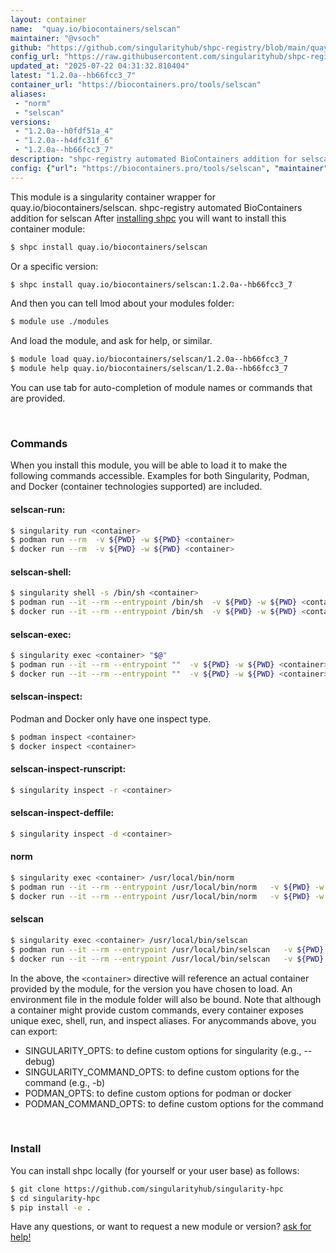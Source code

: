 ```yaml
---
layout: container
name:  "quay.io/biocontainers/selscan"
maintainer: "@vsoch"
github: "https://github.com/singularityhub/shpc-registry/blob/main/quay.io/biocontainers/selscan/container.yaml"
config_url: "https://raw.githubusercontent.com/singularityhub/shpc-registry/main/quay.io/biocontainers/selscan/container.yaml"
updated_at: "2025-07-22 04:31:32.810404"
latest: "1.2.0a--hb66fcc3_7"
container_url: "https://biocontainers.pro/tools/selscan"
aliases:
 - "norm"
 - "selscan"
versions:
 - "1.2.0a--h0fdf51a_4"
 - "1.2.0a--h4dfc31f_6"
 - "1.2.0a--hb66fcc3_7"
description: "shpc-registry automated BioContainers addition for selscan"
config: {"url": "https://biocontainers.pro/tools/selscan", "maintainer": "@vsoch", "description": "shpc-registry automated BioContainers addition for selscan", "latest": {"1.2.0a--hb66fcc3_7": "sha256:b3020186211d8139923d1691b5e6b601d21088a631a3b8d3d4c6e4c6aaac8f4a"}, "tags": {"1.2.0a--h0fdf51a_4": "sha256:9aecb16dd630cfc483aea257e45608250e388861730e5220ed7a2ccd3750c21e", "1.2.0a--h4dfc31f_6": "sha256:1f1f0f1993e11b3b7cfa15465f1701f74f5dd14d83e259f2fdb06b7820bf2328", "1.2.0a--hb66fcc3_7": "sha256:b3020186211d8139923d1691b5e6b601d21088a631a3b8d3d4c6e4c6aaac8f4a"}, "docker": "quay.io/biocontainers/selscan", "aliases": {"norm": "/usr/local/bin/norm", "selscan": "/usr/local/bin/selscan"}}
---
```


This module is a singularity container wrapper for quay.io/biocontainers/selscan.
shpc-registry automated BioContainers addition for selscan
After [installing shpc](#install) you will want to install this container module:


```bash
$ shpc install quay.io/biocontainers/selscan
```

Or a specific version:

```bash
$ shpc install quay.io/biocontainers/selscan:1.2.0a--hb66fcc3_7
```

And then you can tell lmod about your modules folder:

```bash
$ module use ./modules
```

And load the module, and ask for help, or similar.

```bash
$ module load quay.io/biocontainers/selscan/1.2.0a--hb66fcc3_7
$ module help quay.io/biocontainers/selscan/1.2.0a--hb66fcc3_7
```

You can use tab for auto-completion of module names or commands that are provided.

<br>

### Commands

When you install this module, you will be able to load it to make the following commands accessible.
Examples for both Singularity, Podman, and Docker (container technologies supported) are included.

#### selscan-run:

```bash
$ singularity run <container>
$ podman run --rm  -v ${PWD} -w ${PWD} <container>
$ docker run --rm  -v ${PWD} -w ${PWD} <container>
```

#### selscan-shell:

```bash
$ singularity shell -s /bin/sh <container>
$ podman run --it --rm --entrypoint /bin/sh  -v ${PWD} -w ${PWD} <container>
$ docker run --it --rm --entrypoint /bin/sh  -v ${PWD} -w ${PWD} <container>
```

#### selscan-exec:

```bash
$ singularity exec <container> "$@"
$ podman run --it --rm --entrypoint ""  -v ${PWD} -w ${PWD} <container> "$@"
$ docker run --it --rm --entrypoint ""  -v ${PWD} -w ${PWD} <container> "$@"
```

#### selscan-inspect:

Podman and Docker only have one inspect type.

```bash
$ podman inspect <container>
$ docker inspect <container>
```

#### selscan-inspect-runscript:

```bash
$ singularity inspect -r <container>
```

#### selscan-inspect-deffile:

```bash
$ singularity inspect -d <container>
```


#### norm

```bash
$ singularity exec <container> /usr/local/bin/norm
$ podman run --it --rm --entrypoint /usr/local/bin/norm   -v ${PWD} -w ${PWD} <container> -c " $@"
$ docker run --it --rm --entrypoint /usr/local/bin/norm   -v ${PWD} -w ${PWD} <container> -c " $@"
```


#### selscan

```bash
$ singularity exec <container> /usr/local/bin/selscan
$ podman run --it --rm --entrypoint /usr/local/bin/selscan   -v ${PWD} -w ${PWD} <container> -c " $@"
$ docker run --it --rm --entrypoint /usr/local/bin/selscan   -v ${PWD} -w ${PWD} <container> -c " $@"
```



In the above, the `<container>` directive will reference an actual container provided
by the module, for the version you have chosen to load. An environment file in the
module folder will also be bound. Note that although a container
might provide custom commands, every container exposes unique exec, shell, run, and
inspect aliases. For anycommands above, you can export:

 - SINGULARITY_OPTS: to define custom options for singularity (e.g., --debug)
 - SINGULARITY_COMMAND_OPTS: to define custom options for the command (e.g., -b)
 - PODMAN_OPTS: to define custom options for podman or docker
 - PODMAN_COMMAND_OPTS: to define custom options for the command

<br>

### Install

You can install shpc locally (for yourself or your user base) as follows:

```bash
$ git clone https://github.com/singularityhub/singularity-hpc
$ cd singularity-hpc
$ pip install -e .
```

Have any questions, or want to request a new module or version? [ask for help!](https://github.com/singularityhub/singularity-hpc/issues)